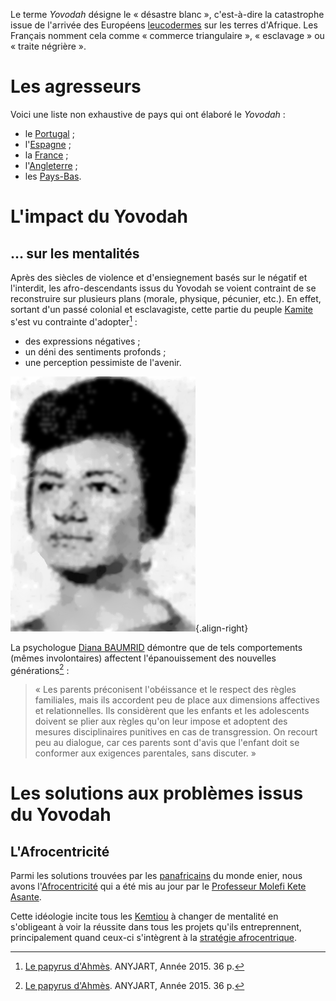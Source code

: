 <!-- TITLE: Yovodah (traite négriègre, commerce triangulaire, esclavage) -->
<!-- SUBTITLE: Définition du terme Yovodah -->

Le terme *Yovodah* désigne le « désastre blanc », c'est-à-dire la catastrophe issue de l'arrivée des Européens [leucodermes](/terminologie/francais/leucoderme) sur les terres d'Afrique. Les Français nomment cela comme « commerce triangulaire », « esclavage » ou « traite négrière ».

# Les agresseurs
Voici une liste non exhaustive de pays qui ont élaboré le *Yovodah* :
* le [Portugal](/geographie/pays/europe/ouest/portugal) ;
* l'[Espagne](/geographie/pays/europe/ouest/espagne) ;
* la [France](/geographie/pays/europe/ouest/france) ;
* l'[Angleterre](/geographie/pays/europe/ouest/angleterre) ;
* les [Pays-Bas](/geographie/pays/europe/ouest/pays-bas).

# L'impact du Yovodah
## … sur les mentalités
Après des siècles de violence et d'ensiegnement basés sur le négatif et l'interdit, les afro-descendants issus du Yovodah se voient contraint de se reconstruire sur plusieurs plans (morale, physique, pécunier, etc.). En effet, sortant d'un passé colonial et esclavagiste, cette partie du peuple [Kamite](/peuple/afrique/nord-est/empire/kmt/kemtiou) s'est vu contrainte d'adopter[^1] :
* des expressions négatives ;
* un déni des sentiments profonds ;
* une perception pessimiste de l'avenir.

![Diana Blumberg Baumrind 2 C 1965](/uploads/personnalite/diana-blumberg-baumrind-2-c-1965.png "Diana Blumberg Baumrind, en 1965"){.align-right}

La psychologue [Diana BAUMRID](https://fr.wikipedia.org/wiki/Diana_Baumrind) démontre que de tels comportements (mêmes involontaires) affectent l'épanouissement des nouvelles générations[^1] :
> « Les parents préconisent l'obéissance et le respect des règles familiales, mais ils accordent peu de place aux dimensions affectives et relationnelles. Ils considèrent que les enfants et les adolescents doivent se plier aux règles qu'on leur impose et adoptent des mesures disciplinaires punitives en cas de transgression. On recourt peu au dialogue, car ces parents sont d'avis que l'enfant doit se conformer aux exigences parentales, sans discuter. »

# Les solutions aux problèmes issus du Yovodah
## L'Afrocentricité
Parmi les solutions trouvées par les [panafricains](/ideologie/mouvement-panafricain) du monde enier, nous avons l'[Afrocentricité](/ideologie/afrocentricite) qui a été mis au jour par le [Professeur Molefi Kete Asante](/personnalite/homme/polymathe/tarana/nord/pays/etats-unis/molefi-kete-asante).

Cette idéologie incite tous les [Kemtiou](/peuple/afrique/nord-est/empire/kmt/kemtiou) à changer de mentalité en s'obligeant à voir la réussite dans tous les projets qu'ils entreprennent, principalement quand ceux-ci s'intègrent à la [stratégie afrocentrique](/ideologie/afrocentricite/strategie-afroncentrique).


[^1]: [Le papyrus d'Ahmès](/ouvrage/revue/caraibes/sud/departement/madinina/le-papyrus-d-ahmes). ANYJART, Année 2015. 36 p.